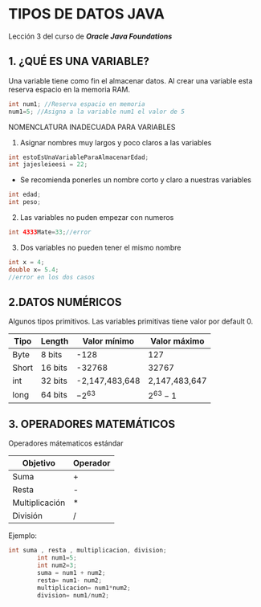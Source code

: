 # TIPOS DE DATOS JAVA
Lección 3 del curso de ***Oracle Java Foundations***
##  1. ¿QUÉ ES UNA VARIABLE?

Una variable tiene como fin el almacenar datos. Al crear una variable esta reserva espacio en la memoria RAM.
```java
int num1; //Reserva espacio en memoria
num1=5; //Asigna a la variable num1 el valor de 5
```
NOMENCLATURA INADECUADA PARA VARIABLES

1. Asignar nombres muy largos y poco claros a las variables

```java
int estoEsUnaVariableParaAlmacenarEdad;
int jajesleieesi = 22;
```
* Se recomienda ponerles un nombre corto y claro a nuestras variables
```java
int edad;
int peso;
```
2. Las variables no puden empezar con numeros
```java
int 4333Mate=33;//error
```
3. Dos variables no pueden tener el mismo nombre
```java
int x = 4;
double x= 5.4;
//error en los dos casos
```
## 2.DATOS NUMÉRICOS 
Algunos tipos primitivos.
Las variables primitivas tiene valor por default 0.

| Tipo      |  Length    | Valor mínimo     |Valor máximo |
|-----------|------------|----------------- |------------ |
|Byte       | 8 bits     |  -128            |  $127$      |
|Short      |16 bits     | -32768           | 32767       |
|int        |32 bits     |-2,147,483,648    |2,147,483,647|
|long       |64 bits     |$-2^{63}$         | $2^{63}-1$  |

## 3. OPERADORES MATEMÁTICOS

Operadores mátematicos estándar

| Objetivo     |   Operador | 
|------------  |------------|
|Suma          |+           |
|Resta         |-           | 
|Multiplicación|*           |
|División      |/           |

Ejemplo: 
```java
int suma , resta , multiplicacion, division;
		int num1=5;
		int num2=3;
		suma = num1 + num2;
		resta= num1- num2;
		multiplicacion= num1*num2;
		division= num1/num2;
```
